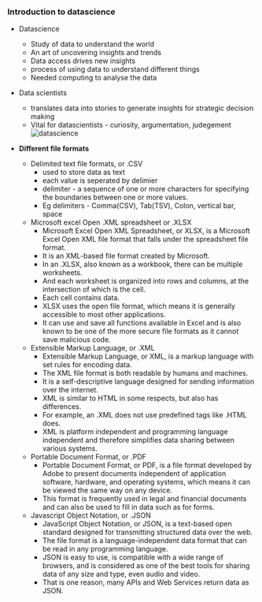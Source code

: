 ### Introduction to datascience

- Datascience
  - Study of data to understand the world
  - An art of uncovering insights and trends
  - Data access drives new insights
  - process of using data to understand different things
  - Needed computing to analyse the data 
- Data scientists
  - translates data into stories to generate insights for strategic decision making
  - Vital for datascientists - curiosity, argumentation, judegement
  ![datascience](https://github.com/user-attachments/assets/c3aa6f3b-07a4-4aca-b4cd-86444cc9cade)

- **Different file formats**
  - Delimited text file formats, or .CSV
    - used to store data as text
    - each value is seperated by delimier
    - delimiter - a sequence of one or more characters for specifying the boundaries between one or more values.
    - Eg delimiters - Comma(CSV), Tab(TSV), Colon, vertical bar, space
  - Microsoft excel Open .XML spreadsheet or .XLSX
    - Microsoft Excel Open XML Spreadsheet, or XLSX, is a Microsoft Excel Open XML file format that falls under the spreadsheet file format.
    - It is an XML-based file format created by Microsoft.
    - In an .XLSX, also known as a workbook, there can be multiple worksheets.
    - And each worksheet is organized into rows and columns, at the intersection of which is the cell.
    - Each cell contains data.
    - XLSX uses the open file format, which means it is generally accessible to most other applications.
    - It can use and save all functions available in Excel and is also known to be one of the more secure file formats as it cannot save malicious code. 
  - Extensible Markup Language, or .XML
    - Extensible Markup Language, or XML, is a markup language with set rules for encoding data.
    - The XML file format is both readable by humans and machines.
    - It is a self-descriptive language designed for sending information over the internet.
    - XML is similar to HTML in some respects, but also has differences.
    - For example, an .XML does not use predefined tags like .HTML does.
    - XML is platform independent and programming language independent and therefore simplifies data sharing between various systems. 
  - Portable Document Format, or .PDF
    - Portable Document Format, or PDF, is a file format developed by Adobe to present documents independent of application software, hardware, and operating systems, which means it can be viewed the same way on any device.
    - This format is frequently used in legal and financial documents and can also be used to fill in data such as for forms.
  - Javascript Object Notation, or .JSON
    - JavaScript Object Notation, or JSON, is a text-based open standard designed for transmitting structured data over the web.
    - The file format is a language-independent data format that can be read in any programming language.
    - JSON is easy to use, is compatible with a wide range of browsers, and is considered as one of the best tools for sharing data of any size and type, even audio and video.
    - That is one reason, many APIs and Web Services return data as JSON.




